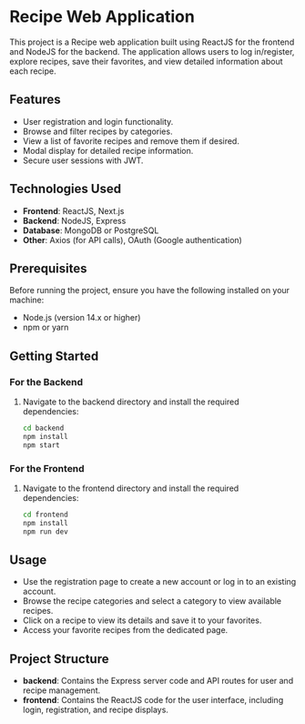 # Recipe Web Application

This project is a Recipe web application built using ReactJS for the frontend and NodeJS for the backend. The application allows users to log in/register, explore recipes, save their favorites, and view detailed information about each recipe.

## Features

- User registration and login functionality.
- Browse and filter recipes by categories.
- View a list of favorite recipes and remove them if desired.
- Modal display for detailed recipe information.
- Secure user sessions with JWT.

## Technologies Used

- **Frontend**: ReactJS, Next.js
- **Backend**: NodeJS, Express
- **Database**: MongoDB or PostgreSQL
- **Other**: Axios (for API calls), OAuth (Google authentication)

## Prerequisites

Before running the project, ensure you have the following installed on your machine:

- Node.js (version 14.x or higher)
- npm or yarn

## Getting Started

### For the Backend
1. Navigate to the backend directory and install the required dependencies:
    ```bash
    cd backend
    npm install
    npm start
    ```

### For the Frontend
1. Navigate to the frontend directory and install the required dependencies:
    ```bash
    cd frontend
    npm install
    npm run dev
    ```

## Usage
- Use the registration page to create a new account or log in to an existing account.
- Browse the recipe categories and select a category to view available recipes.
- Click on a recipe to view its details and save it to your favorites.
- Access your favorite recipes from the dedicated page.

## Project Structure
- **backend**: Contains the Express server code and API routes for user and recipe management.
- **frontend**: Contains the ReactJS code for the user interface, including login, registration, and recipe displays.
